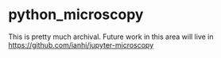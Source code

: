 # python_microscopy

This is pretty much archival. Future work in this area will live in https://github.com/ianhi/jupyter-microscopy
